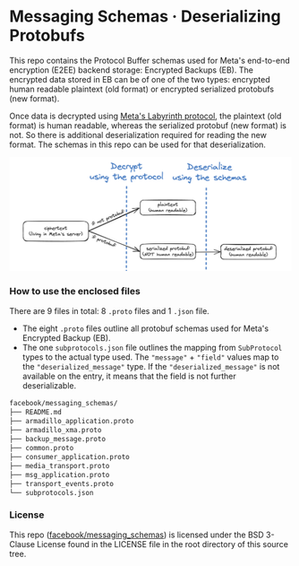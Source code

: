 # Messaging Schemas &middot; Deserializing Protobufs

This repo contains the Protocol Buffer schemas used for Meta's end-to-end encryption (E2EE) backend storage: Encrypted Backups (EB). The encrypted data stored in EB can be of one of the two types: encrypted human readable plaintext (old format) or encrypted serialized protobufs (new format). 

Once data is decrypted using [Meta's Labyrinth protocol](https://engineering.fb.com/wp-content/uploads/2023/12/TheLabyrinthEncryptedMessageStorageProtocol_12-6-2023.pdf), the plaintext (old format) is human readable, whereas the serialized protobuf (new format) is not. So there is additional deserialization required for reading the new format. The schemas in this repo can be used for that deserialization.

![Overview](./images/overview.png)

### How to use the enclosed files

There are 9 files in total: 8 `.proto` files and 1 `.json` file.

* The eight `.proto` files outline all protobuf schemas used for Meta's Encrypted Backup (EB). 
* The one `subprotocols.json` file outlines the mapping from `SubProtocol` types to the actual type used. The `"message"` + `"field"` values map to the `"deserialized_message"` type. If the `"deserialized_message"` is not available on the entry, it means that the field is not further deserializable.

```
facebook/messaging_schemas/
├── README.md
├── armadillo_application.proto
├── armadillo_xma.proto
├── backup_message.proto
├── common.proto
├── consumer_application.proto
├── media_transport.proto
├── msg_application.proto
├── transport_events.proto
└── subprotocols.json
```

### License

This repo ([facebook/messaging_schemas](https://github.com/facebook/messaging_schemas)) is licensed under the BSD 3-Clause License found in the LICENSE file in the root directory of this source tree.